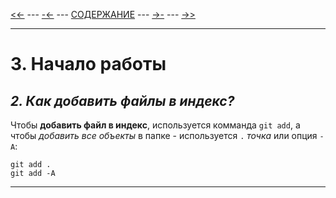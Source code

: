 [<<-](./2-1.md) ---
[-<-](./3-1.md) ---
[СОДЕРЖАНИЕ](./README.md) ---
[->-](./3-3.md) ---
[->>](./4-1.md)

---

# **3. Начало работы**
## *2. Как добавить файлы в индекс?*
Чтобы **добавить файл в индекс**, используется комманда `git add`, а чтобы *добавить все объекты* в папке - используется `.` *точка* или опция `-A`:
```
git add .
git add -A
```

---